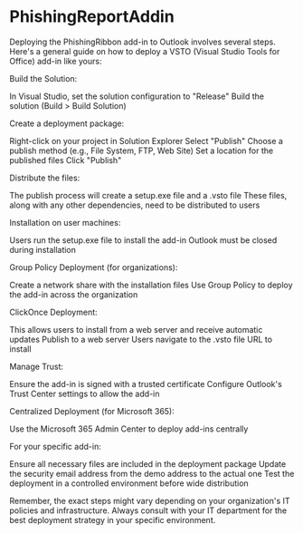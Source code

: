 # PhishingReportAddin

Deploying the PhishingRibbon add-in to Outlook involves several steps. Here's a general guide on how to deploy a VSTO (Visual Studio Tools for Office) add-in like yours:

Build the Solution:

In Visual Studio, set the solution configuration to "Release"
Build the solution (Build > Build Solution)


Create a deployment package:

Right-click on your project in Solution Explorer
Select "Publish"
Choose a publish method (e.g., File System, FTP, Web Site)
Set a location for the published files
Click "Publish"


Distribute the files:

The publish process will create a setup.exe file and a .vsto file
These files, along with any other dependencies, need to be distributed to users


Installation on user machines:

Users run the setup.exe file to install the add-in
Outlook must be closed during installation


Group Policy Deployment (for organizations):

Create a network share with the installation files
Use Group Policy to deploy the add-in across the organization


ClickOnce Deployment:

This allows users to install from a web server and receive automatic updates
Publish to a web server
Users navigate to the .vsto file URL to install


Manage Trust:

Ensure the add-in is signed with a trusted certificate
Configure Outlook's Trust Center settings to allow the add-in


Centralized Deployment (for Microsoft 365):

Use the Microsoft 365 Admin Center to deploy add-ins centrally



For your specific add-in:

Ensure all necessary files are included in the deployment package
Update the security email address from the demo address to the actual one
Test the deployment in a controlled environment before wide distribution

Remember, the exact steps might vary depending on your organization's IT policies and infrastructure. Always consult with your IT department for the best deployment strategy in your specific environment.
